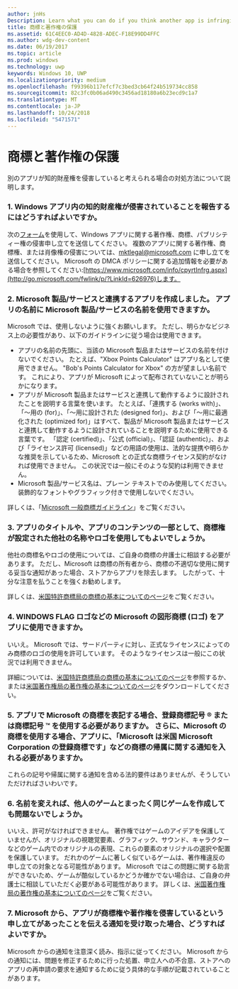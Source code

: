 ```yaml
---
author: jnHs
Description: Learn what you can do if you think another app is infringing on your intellectual property rights.
title: 商標と著作権の保護
ms.assetid: 61C4EEC0-AD4D-4828-ADEC-F18E99DD4FFC
ms.author: wdg-dev-content
ms.date: 06/19/2017
ms.topic: article
ms.prod: windows
ms.technology: uwp
keywords: Windows 10, UWP
ms.localizationpriority: medium
ms.openlocfilehash: f99396b117efcf7c3bed3cb64f24b519734cc858
ms.sourcegitcommit: 82c3fc0b06ad490c3456ad18180a6b23ecd9c1a7
ms.translationtype: MT
ms.contentlocale: ja-JP
ms.lasthandoff: 10/24/2018
ms.locfileid: "5471571"
---
```

# <a name="trademark-and-copyright-protection"></a>商標と著作権の保護


別のアプリが知的財産権を侵害していると考えられる場合の対処方法について説明します。

### <a name="1-how-may-i-report-an-infringement-of-my-intellectual-property-rights-within-a-windows-app"></a>1. Windows アプリ内の知的財産権が侵害されていることを報告するにはどうすればよいですか。


次の[フォーム](http://go.microsoft.com/fwlink/p/?LinkId=273879)を使用して、Windows アプリに関する著作権、商標、パブリシティー権の侵害申し立てを送信してください。 複数のアプリに関する著作権、商標権、または肖像権の侵害については、mktlegal@microsoft.com に申し立てを送信してください。 Microsoft の DMCA ポリシーに関する追加情報を必要がある場合を参照してください:[https://www.microsoft.com/info/cpyrtInfrg.aspx](http://go.microsoft.com/fwlink/p/?LinkId=626976)します。

### <a name="2-i-created-my-app-to-work-with-a-microsoft-productservice-may-i-use-the-microsoft-productservice-name-in-the-name-of-my-app"></a>2. Microsoft 製品/サービスと連携するアプリを作成しました。 アプリの名前に Microsoft 製品/サービスの名前を使用できますか。


Microsoft では、使用しないように強くお願いします。 ただし、明らかなビジネス上の必要性があり、以下のガイドラインに従う場合は使用できます。

-   アプリの名前の先頭に、当該の Microsoft 製品またはサービスの名前を付けないでください。 たとえば、"Xbox Points Calculator" はアプリ名として使用できません。 "Bob's Points Calculator for Xbox" の方が望ましい名前です。 これにより、アプリが Microsoft によって配布されていないことが明らかになります。
-   アプリが Microsoft 製品またはサービスと連携して動作するように設計されたことを説明する言葉を使います。 たとえば、「連携する (works with)」、「～用の (for)」、「～用に設計された (designed for)」、および「～用に最適化された (optimized for)」はすべて、製品が Microsoft 製品またはサービスと連携して動作するように設計されていることを説明するために使用できる言葉です。 「認定 (certified)」、「公式 (official)」、「認証 (authentic)」、および「ライセンス許可 (licensed)」などの用語の使用は、法的な提携や明らかな推奨を示しているため、Microsoft との正式な商標ライセンス契約がなければ使用できません。 この状況では一般にそのような契約は利用できません。
-   Microsoft 製品/サービス名は、プレーン テキストでのみ使用してください。 装飾的なフォントやグラフィック付きで使用しないでください。

詳しくは、「[Microsoft 一般商標ガイドライン](http://go.microsoft.com/fwlink/p/?LinkId=225434)」をご覧ください。

### <a name="3-is-it-ok-if-i-use-the-trademarked-name-or-logo-of-another-company-in-the-title-of-my-app-or-as-part-of-the-content-of-my-app"></a>3. アプリのタイトルや、アプリのコンテンツの一部として、商標権が設定された他社の名称やロゴを使用してもよいでしょうか。


他社の商標名やロゴの使用については、ご自身の商標の弁護士に相談する必要があります。 ただし、Microsoft は商標の所有者から、商標の不適切な使用に関する妥当な通知があった場合、ストアからアプリを除去します。 したがって、十分な注意を払うことを強くお勧めします。

詳しくは、[米国特許商標局の商標の基本についてのページ](http://go.microsoft.com/fwlink/p/?LinkId=225271)をご覧ください。

### <a name="4-may-i-use-microsofts-graphical-trademarks-logos-such-as-the-windows-flag-logo-in-my-app"></a>4. WINDOWS FLAG ロゴなどの Microsoft の図形商標 (ロゴ) をアプリに使用できますか。


いいえ。 Microsoft では、サードパーティに対し、正式なライセンスによってのみ商標のロゴの使用を許可しています。 そのようなライセンスは一般にこの状況では利用できません。

詳細については、[米国特許商標局の商標の基本についてのページ](http://go.microsoft.com/fwlink/p/?LinkId=225271)を参照するか、または[米国著作権局の著作権の基本についてのページ](http://go.microsoft.com/fwlink/p/?LinkID=225273)をダウンロードしてください。

### <a name="5-do-i-need-to-use-registered--or-trademark--symbols-when-i-refer-to-a-microsoft-trademark-in-my-app-and-must-i-when-using-a-microsoft-trademark-place-a-trademark-attribution-notice-in-my-app-for-example-microsoft-is-a-registered-trademark-of-the-microsoft-corporation"></a>5. アプリで Microsoft の商標を表記する場合、登録商標記号 ® または商標記号 ™ を使用する必要がありますか。 さらに、Microsoft の商標を使用する場合、アプリに、「Microsoft は米国 Microsoft Corporation の登録商標です」などの商標の帰属に関する通知を入れる必要がありますか。


これらの記号や帰属に関する通知を含める法的要件はありませんが、そうしていただければさいわいです。

### <a name="6-is-it-ok-if-i-make-a-game-that-is-identical-to-someone-elses-game-as-long-as-i-change-the-name"></a>6. 名前を変えれば、他人のゲームとまったく同じゲームを作成しても問題ないでしょうか。


いいえ、許可がなければできません。 著作権ではゲームのアイデアを保護していませんが、オリジナルの視聴覚要素、グラフィック、サウンド、キャラクターなどのゲーム内でのオリジナルの表現、これらの要素のオリジナルの選択や配置を保護しています。 だれかのゲームに著しく似ているゲームは、著作権違反の申し立ての対象となる可能性があります。 Microsoft ではこの問題に関する助言ができないため、ゲームが酷似しているかどうか確かでない場合は、ご自身の弁護士に相談していただく必要がある可能性があります。 詳しくは、[米国著作権局の著作権の基本についてのページ](http://go.microsoft.com/fwlink/p/?LinkID=225273)をご覧ください。

### <a name="7-what-should-i-do-if-i-get-a-notice-from-microsoft-telling-me-it-has-received-a-complaint-that-my-app-infringes-a-trademark-or-copyright"></a>7. Microsoft から、アプリが商標権や著作権を侵害しているという申し立てがあったことを伝える通知を受け取った場合、どうすればよいですか。


Microsoft からの通知を注意深く読み、指示に従ってください。 Microsoft からの通知には、問題を修正するために行った処置、申立人への不合意、ストアへのアプリの再申請の要求を通知するために従う具体的な手順が記載されていることがあります。

 

 




